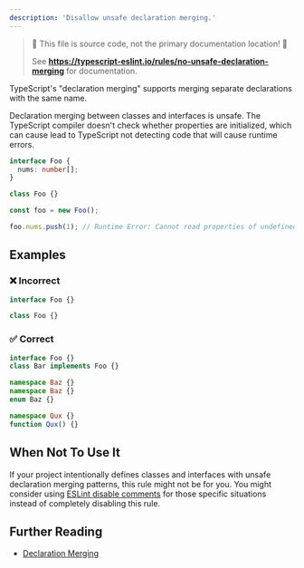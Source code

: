 ```yaml
---
description: 'Disallow unsafe declaration merging.'
---
```


> 🛑 This file is source code, not the primary documentation location! 🛑
>
> See **https://typescript-eslint.io/rules/no-unsafe-declaration-merging** for documentation.

TypeScript's "declaration merging" supports merging separate declarations with the same name.

Declaration merging between classes and interfaces is unsafe.
The TypeScript compiler doesn't check whether properties are initialized, which can cause lead to TypeScript not detecting code that will cause runtime errors.

```ts
interface Foo {
  nums: number[];
}

class Foo {}

const foo = new Foo();

foo.nums.push(1); // Runtime Error: Cannot read properties of undefined.
```

## Examples

<!--tabs-->

### ❌ Incorrect

```ts
interface Foo {}

class Foo {}
```

### ✅ Correct

```ts
interface Foo {}
class Bar implements Foo {}

namespace Baz {}
namespace Baz {}
enum Baz {}

namespace Qux {}
function Qux() {}
```

## When Not To Use It

If your project intentionally defines classes and interfaces with unsafe declaration merging patterns, this rule might not be for you.
You might consider using [ESLint disable comments](https://eslint.org/docs/latest/use/configure/rules#using-configuration-comments-1) for those specific situations instead of completely disabling this rule.

## Further Reading

- [Declaration Merging](https://www.typescriptlang.org/docs/handbook/declaration-merging.html)

